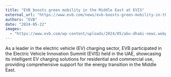 ```yaml
---
title: "EVB boosts green mobility in the Middle East at EVIS"
external_url: "https://www.evb.com/news/evb-boosts-green-mobility-in-the-middle-east-at-evis/"
authors: "EVB"
date: "2024-05-22"
images:
  - "https://www.evb.com/wp-content/uploads/2024/05/abu-dhabi-news.webp"
---
```


As a leader in the electric vehicle (EV) charging sector, EVB participated in the Electric Vehicle Innovation Summit (EVIS) held in the UAE, showcasing its intelligent EV charging solutions for residential and commercial use, providing comprehensive support for the energy transition in the Middle East.